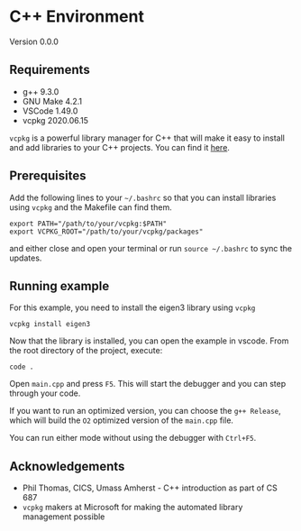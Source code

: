 # C++ Environment

Version 0.0.0

## Requirements

* g++ 9.3.0
* GNU Make 4.2.1
* VSCode 1.49.0
* vcpkg 2020.06.15

`vcpkg` is a powerful library manager for C++ that will make it easy to install and add libraries to your C++ projects. You can find it [here](https://github.com/Microsoft/vcpkg).

## Prerequisites

Add the following lines to your `~/.bashrc` so that you can install libraries using `vcpkg` and the Makefile can find them.

```
export PATH="/path/to/your/vcpkg:$PATH"
export VCPKG_ROOT="/path/to/your/vcpkg/packages"
```

and either close and open your terminal or run `source ~/.bashrc`
to sync the updates.

## Running example

For this example, you need to install the eigen3 library using `vcpkg`

```
vcpkg install eigen3
```

Now that the library is installed, you can open the example in vscode. From the root directory of the project, execute:

```
code .
```

Open `main.cpp` and press `F5`. This will start the debugger and you can step through your code. 

If you want to run an optimized version, you can choose the `g++ Release`, which will build the `O2` optimized version of the `main.cpp` file.

You can run either mode without using the debugger with `Ctrl+F5`.

## Acknowledgements

* Phil Thomas, CICS, Umass Amherst - C++ introduction as part of CS 687
* `vcpkg` makers at Microsoft for making the automated library management possible